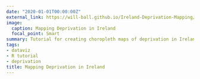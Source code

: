 ```yaml
---
date: "2020-01-01T00:00:00Z"
external_link: https://will-ball.github.io/Ireland-Deprivation-Mapping/
image:
  caption: Mapping Deprivation in Ireland
  focal_point: Smart
summary: Tutorial for creating choropleth maps of deprivation in Ireland using R
tags: 
- dataviz
- R tutorial
- deprivation
title: Mapping Deprivation in Ireland
---
```

